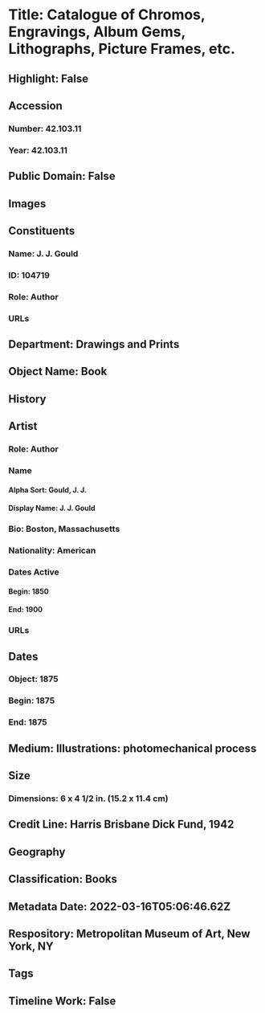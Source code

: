 # Title: Catalogue of Chromos, Engravings, Album Gems, Lithographs, Picture Frames, etc.
## Highlight: False
## Accession
### Number: 42.103.11
### Year: 42.103.11
## Public Domain: False
## Images
## Constituents
### Name: J. J. Gould
### ID: 104719
### Role: Author
### URLs
## Department: Drawings and Prints
## Object Name: Book
## History
## Artist
### Role: Author
### Name
#### Alpha Sort: Gould, J. J.
#### Display Name: J. J. Gould
### Bio: Boston, Massachusetts
### Nationality: American
### Dates Active
#### Begin: 1850
#### End: 1900
### URLs
## Dates
### Object: 1875
### Begin: 1875
### End: 1875
## Medium: Illustrations: photomechanical process
## Size
### Dimensions: 6 x 4 1/2 in. (15.2 x 11.4 cm)
## Credit Line: Harris Brisbane Dick Fund, 1942
## Geography
## Classification: Books
## Metadata Date: 2022-03-16T05:06:46.62Z
## Respository: Metropolitan Museum of Art, New York, NY
## Tags
## Timeline Work: False
